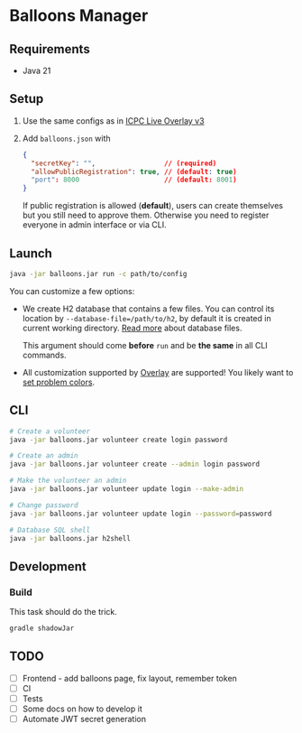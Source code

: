 # Balloons Manager

## Requirements

* Java 21

## Setup

1. Use the same configs as in [ICPC Live Overlay v3](https://github.com/icpc/live-v3)
2. Add `balloons.json` with

   ```json
   {
     "secretKey": "",                 // (required)
     "allowPublicRegistration": true, // (default: true)
     "port": 8000                     // (default: 8001)
   }
   ```

   If public registration is allowed (**default**), users can create themselves but you still need to approve them.
   Otherwise you need to register everyone in admin interface or via CLI.

## Launch

```bash
java -jar balloons.jar run -c path/to/config
```

You can customize a few options:
* We create H2 database that contains a few files. You can control its location by `--database-file=/path/to/h2`, by default it is created
  in current working directory. [Read more](http://www.h2database.com/html/features.html#database_file_layout) about database files.

  This argument should come **before** `run` and be **the same** in all CLI commands.

* All customization supported by [Overlay](https://github.com/icpc/live-v3) are supported!
  You likely want to [set problem colors](https://github.com/icpc/live-v3/blob/main/docs/advanced.json.md#change-problem-info).

## CLI

```bash
# Create a volunteer
java -jar balloons.jar volunteer create login password

# Create an admin
java -jar balloons.jar volunteer create --admin login password

# Make the volunteer an admin
java -jar balloons.jar volunteer update login --make-admin

# Change password
java -jar balloons.jar volunteer update login --password=password

# Database SQL shell
java -jar balloons.jar h2shell
```

## Development

### Build

This task should do the trick.

```bash
gradle shadowJar
```

## TODO

- [ ] Frontend - add balloons page, fix layout, remember token
- [ ] CI
- [ ] Tests
- [ ] Some docs on how to develop it
- [ ] Automate JWT secret generation 
